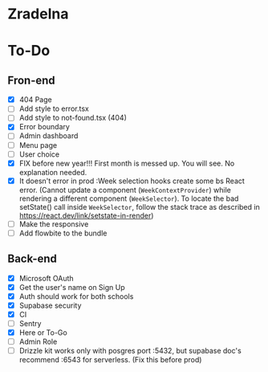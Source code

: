 # Zradelna

# To-Do

## Fron-end

- [x] 404 Page
- [ ] Add style to error.tsx
- [ ] Add style to not-found.tsx (404)
- [x] Error boundary
- [ ] Admin dashboard
- [ ] Menu page
- [ ] User choice
- [x] FIX before new year!!! First month is messed up. You will see. No explanation needed.
- [x] It doesn't error in prod :Week selection hooks create some bs React error. (Cannot update a component (`WeekContextProvider`) while rendering a different component (`WeekSelector`). To locate the bad setState() call inside `WeekSelector`, follow the stack trace as described in https://react.dev/link/setstate-in-render)
- [ ] Make the <WeekSelector /> responsive
- [ ] Add flowbite to the bundle

## Back-end

- [x] Microsoft OAuth
- [x] Get the user's name on Sign Up
- [x] Auth should work for both schools
- [x] Supabase security
- [x] CI
- [ ] Sentry
- [x] Here or To-Go
- [ ] Admin Role
- [ ] Drizzle kit works only with posgres port :5432, but supabase doc's recommend :6543 for serverless. (Fix this before prod)
